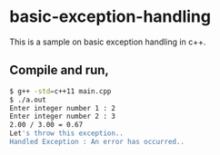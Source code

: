 # basic-exception-handling
This is a sample on basic exception handling in c++.

## Compile and run,
```bash
$ g++ -std=c++11 main.cpp
$ ./a.out
Enter integer number 1 : 2
Enter integer number 2 : 3
2.00 / 3.00 = 0.67
Let's throw this exception..
Handled Exception : An error has occurred..
```